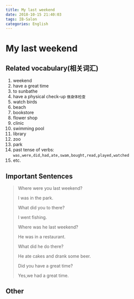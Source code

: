 ```yaml
---
title: My last weekend
date: 2018-10-15 21:40:03
tags: IB-Salon
categories: English
---
```


# My last weekend

## Related vocabulary(相关词汇)

1. weekend
2. have a great time
3. to sunbathe
4. have a physical check-up `做身体检查`
5. watch birds
6. beach 
7. bookstore
8. flower shop
9. clinic 
10. swimming pool
11. library
12. zoo
13. park
14. past tense of verbs: `was,were,did,had,ate,swam,bought,read,played,watched`
15. etc.
 


## Important Sentences

> Where were you last weekend?
> 
> I was in the park.
> 
> What did you to there?
> 
> I went fishing.
> 
> Where was he last weekend?
> 
> He was in a restaurant.
> 
> What did he do there?
> 
> He ate cakes and drank some beer.
> 
> Did you have a great time?
> 
> Yes,we had a great time.

## Other













